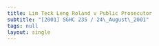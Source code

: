 ```yaml
---
title: Lim Teck Leng Roland v Public Prosecutor
subtitle: "[2001] SGHC 235 / 24\_August\_2001"
tags: null
layout: single
---
```


